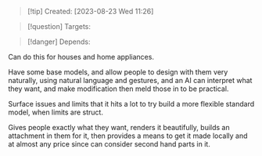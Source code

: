 
>[!tip] Created: [2023-08-23 Wed 11:26]

>[!question] Targets: 

>[!danger] Depends: 

Can do this for houses and home appliances.

Have some base models, and allow people to design with them very naturally, using natural language and gestures, and an AI can interpret what they want, and make modification then meld those in to be practical.

Surface issues and limits that it hits a lot to try build a more flexible standard model, when limits are struct.

Gives people exactly what they want, renders it beautifully, builds an attachment in them for it, then provides a means to get it made locally and at almost any price since can consider second hand parts in it.